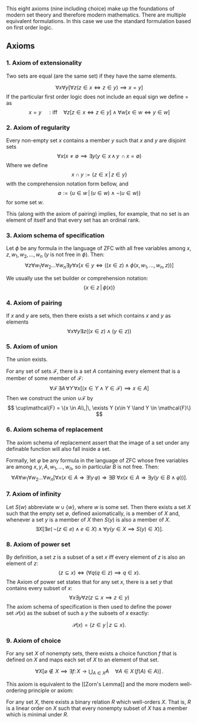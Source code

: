 This eight axioms (nine including choice) make up the foundations of modern set theory and therefore modern mathematics. There are multiple equivalent formulations. In this case we use the standard formulation based on first order logic.

## Axioms
### 1. Axiom of extensionality

Two sets are equal (are the same set) if they have the same elements.

$$
\forall x \forall y [\forall z (z\in x \iff z \in y) \implies x = y]
$$
If the particular first order logic does not include an equal sign we define $=$ as
$$
x=y \quad:\text{iff}\quad \forall z[z\in  x \iff z\in y] \land \forall w[x\in w \iff y \in w]
$$

### 2. Axiom of regularity

Every  non-empty set $x$ contains a member $y$ such that $x$ and $y$ are disjoint sets
$$
\forall x(x\neq \emptyset \implies \exists y(y\in x \,\land\, y\,\cap x = \emptyset)
$$
Where we define
$$
x\cap y := \{z \in x\,|\,z\in y\}
$$
with the comprehension notation form bellow, and
$$
\emptyset := \{u \in w\,|\, (u\in w) \land \lnot (u\in w) \}
$$
for some set $w$.

This (along with the axiom of pairing) implies, for example, that no set is an element of itself and that every set has an ordinal rank.

### 3. Axiom schema of specification
Let $\phi$ be any formula in the language of ZFC with all free variables among $x, z, w_1, w_2, \dots, w_n$ ($y$ is not free in $\phi$). Then:
$$
\forall z\forall w_1\forall w_2\dots\forall w_n \exists y\forall x[x\in y \iff ((x\in z) \land \phi(x, w_1, \dots, w_n, z))]
$$

We usually use the set builder or comprehension notation:
$$
\{x \in z \,|\, \phi(x)\}
$$
### 4. Axiom of pairing
If $x$ and $y$ are sets, then there exists a set which contains $x$ and $y$ as elements
$$
\forall x \forall y \exists z ((x \in z) \land (y\in z))
$$
### 5. Axiom of union
The union exists.

For any set of sets $\mathcal{F}$, there is a set $A$ containing every element that is a member of some member of $\mathcal{F}$:
$$
\forall \mathcal{F}\,\exists A\,\forall Y\,\forall x [(x \in Y \land Y \in \mathcal{F}) \implies x\in A]
$$
Then we construct the union $\cup \mathcal{F}$ by
$$
\cup\mathcal{F} = \{x \in A\\,|\, \exists Y (x\in Y \land Y \in \mathcal{F}\}
$$
### 6. Axiom schema of replacement
The axiom schema of replacement assert that the image of a set under any definable function will also fall inside a set.

Formally, let $\varphi$ be any formula in the language of ZFC whose free variables are among $x, y, A, w_1, \ldots, w_n$, so in particular $B$ is not free. Then:
$$
\forall A\forall w_1\forall w_2\ldots \forall w_n{\bigl [}\forall x(x\in A\Rightarrow \exists !y\,\varphi )\Rightarrow \exists B\ \forall x{\bigl (}x\in A\Rightarrow \exists y(y\in B\land \varphi ){\bigr )}{\bigr ]}.
$$

### 7. Axiom of infinity
Let $S(w)$ abbreviate $w \cup \{w\}$, where $w$ is some set. Then there exists a set $X$ such that the empty set $\emptyset$, defined axiomatically, is a member of $X$ and, whenever a set $y$ is a member of $X$ then $S(y)$ is also a member of $X$.
$$
\exists X\big[\exists e(\,\lnot (z\in e) \land e\in X) \land \forall y(y\in X \implies S(y) \in X)\big].
$$

### 8. Axiom of power set
By definition, a set $z$ is a subset of a set $x$ iff every element of $z$ is also an element of $z$:
$$
(z \subseteq x) \iff (\forall q(q\in z) \implies q\in x).
$$
The Axiom of power set states that for any set $x$, there is a set $y$ that contains every subset of $x$:
$$
\forall x \exists y \forall z (z \subseteq x \implies z \in y)
$$
The axiom schema of specification is then used to define the power set $\mathcal{P}(x)$ as the subset of such a $y$ the subsets of $x$ exactly:

$$
\mathcal{P}(x)=\{z\in y\,|\,z\subseteq x\}.
$$

### 9. Axiom of choice

For any set _X_ of nonempty sets, there exists a choice function _f_ that is defined on _X_ and maps each set of _X_ to an element of that set.

$$
\forall X\left[\varnothing \notin X\implies \exists f\colon X\rightarrow \bigcup _{A\in X}A\quad \forall A\in X\,(f(A)\in A)\right]\,.
$$

This axiom is equivalent to the [[Zorn's Lemma]] and the more modern well-ordering principle or axiom:

For any set $X$, there exists a binary relation $R$ which well-orders $X$. That is, $R$ is a linear order on $X$ such that every nonempty subset of $X$ has a member which is minimal under $R$.